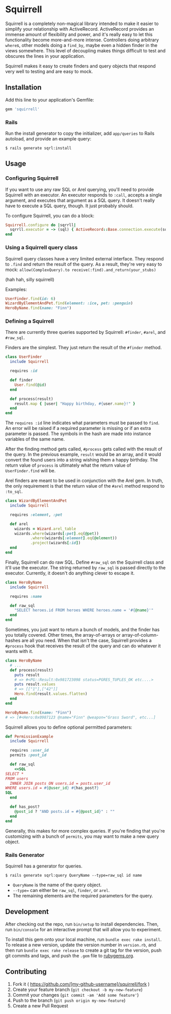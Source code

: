 # Squirrell

Squirrell is a completely non-magical library intended to make it easier to simplify your relationship with ActiveRecord.
ActiveRecord provides an immense amount of flexibility and power, and it's really easy to let this functionality become more-and-more intense.
Controllers doing arbitrary `where`s, other models doing a `find_by`, maybe even a hidden finder in the views somewhere.
This level of decoupling makes things difficult to test and obscures the lines in your application.

Squirrell makes it easy to create finders and query objects that respond very well to testing and are easy to mock.

## Installation

Add this line to your application's Gemfile:

```ruby
gem 'squirrell'
```

### Rails

Run the install generator to copy the initializer, add `app/queries` to Rails autoload, and provide an example query:

    $ rails generate sqrl:install

## Usage

### Configuring Squirrell

If you want to use any raw SQL or Arel querying, you'll need to provide Squirrell with an executor.
An executor responds to `:call`, accepts a single argument, and executes that argument as a SQL query.
It doesn't really have to execute a SQL query, though.
It just probably should.

To configure Squirrell, you can do a block:

```ruby
Squirrell.configure do |sqrrll|
  sqrrll.executor = -> (sql) { ActiveRecord::Base.connection.execute(sql) }
end
```

### Using a Squirrell query class

Squirrell query classes have a very limited external interface.
They respond to `.find` and return the result of the query.
As a result, they're very easy to mock: `allow(ComplexQuery).to receive(:find).and_return(your_stubs)`

(hah hah, silly squirrell)

Examples:

```ruby
UserFinder.find(id: 6)
WizardByElementAndPet.find(element: :ice, pet: :penguin)
HeroByName.find(name: "Finn")
```

### Defining a Squirrell

There are currently three queries supported by Squirrell: `#finder`, `#arel`, and `#raw_sql`.

Finders are the simplest.
They just return the result of the `#finder` method.

```ruby
class UserFinder
  include Squirrell

  requires :id

  def finder
    User.find(@id)
  end

  def process(result)
    result.map { |user| "Happy birthday, #{user.name}!" }
  end
end
```

The `requires :id` line indicates what parameters must be passed to `find`.
An error will be raised if a required parameter is missing or if an extra parameter is passed.
The symbols in the hash are made into instance variables of the same name.

After the finding method gets called, `#process` gets called with the result of the query.
In the previous example, `result` would be an array, and it would convert the found users into a string wishing them a happy birthday.
The return value of `process` is ultimately what the return value of `UserFinder.find` will be.

Arel finders are meant to be used in conjunction with the Arel gem.
In truth, the only requirement is that the return value of the `#arel` method respond to `:to_sql`.

```ruby
class WizardByElementAndPet
  include Squirrell

  requires :element, :pet

  def arel
    wizards = Wizard.arel_table
    wizards.where(wizards[:pet].eq(@pet))
           .where(wizards[:element].eq(@element))
           .project(wizards[:id])
  end
end
```

Finally, Squirrell can do raw SQL.
Define `#raw_sql` on the Squirrell class and it'll use the executor.
The string returned by `raw_sql` is passed directly to the executor.
Currently, it doesn't do anything clever to escape it.

```ruby
class HeroByName
  include Squirrell

  requires :name

  def raw_sql
    "SELECT heroes.id FROM heroes WHERE heroes.name = '#{@name}'"
  end
end
```

Sometimes, you just want to return a bunch of models, and the finder has you totally covered.
Other times, the array-of-arrays or array-of-column-hashes are all you need.
When that isn't the case, Squirrell provides a `#process` hook that receives the result of the query and can do whatever it wants with it.

```ruby
class HeroByName
  # ...
  def process(result)
    puts result
    # => #<PG::Result:0x981723098 status=PGRES_TUPLES_OK etc....>
    puts result.values
    # => [["1"],["42"]]
    Hero.find(result.values.flatten)
  end
end

HeroByName.find(name: "Finn")
# => [#<Hero:0x0987123 @name="Finn" @weapon="Grass Sword", etc...]
```

Squirrell allows you to define optional permitted parameters:

```ruby
def PermissionExample
  include Squirrell

  requires :user_id
  permits :post_id

  def raw_sql
    <<SQL
SELECT *
FROM users
  INNER JOIN posts ON users.id = posts.user_id
WHERE users.id = #{@user_id} #{has_post?}
SQL
  end

  def has_post?
    @post_id ? "AND posts.id = #{@post_id}" : ""
  end
end
```

Generally, this makes for more complex queries. If you're finding that you're customizing with a bunch of `permits`, you may want to make a new query object.

### Rails Generator

Squirrell has a generator for queries.

    $ rails generate sqrl:query QueryName --type=raw_sql id name

* `QueryName` is the name of the query object.
* `--type=` can either be `raw_sql`, `finder`, or `arel`.
* The remaining elements are the required parameters for the query.

## Development

After checking out the repo, run `bin/setup` to install dependencies. Then, run `bin/console` for an interactive prompt that will allow you to experiment.

To install this gem onto your local machine, run `bundle exec rake install`. To release a new version, update the version number in `version.rb`, and then run `bundle exec rake release` to create a git tag for the version, push git commits and tags, and push the `.gem` file to [rubygems.org](https://rubygems.org).

## Contributing

1. Fork it ( https://github.com/[my-github-username]/squirrell/fork )
2. Create your feature branch (`git checkout -b my-new-feature`)
3. Commit your changes (`git commit -am 'Add some feature'`)
4. Push to the branch (`git push origin my-new-feature`)
5. Create a new Pull Request
